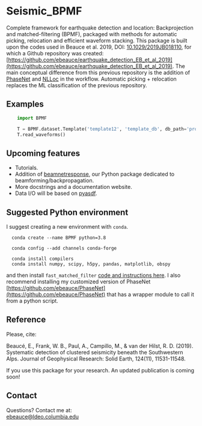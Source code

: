 # Seismic_BPMF
Complete framework for earthquake detection and location: Backprojection and matched-filtering (BPMF), packaged with methods for automatic picking, relocation and efficient waveform stacking. This package is built upon the codes used in Beauce et al. 2019, DOI: [10.1029/2019JB018110](https://doi.org/10.1029/2019JB018110), for which a Github repository was created: [https://github.com/ebeauce/earthquake_detection_EB_et_al_2019](https://github.com/ebeauce/earthquake_detection_EB_et_al_2019). The main conceptual difference from this previous repository is the addition of [PhaseNet](https://github.com/wayneweiqiang/PhaseNet) and [NLLoc](http://alomax.free.fr/nlloc/) in the workflow. Automatic picking + relocation replaces the ML classification of the previous repository.

## Examples
```python
    import BPMF

    T = BPMF.dataset.Template('template12', 'template_db', db_path='project_root')
    T.read_waveforms()
```

## Upcoming features
- Tutorials.
- Addition of [beamnetresponse](https://github.com/ebeauce/beamnetresponse),
  our Python package dedicated to beamforming/backpropagation.
- More docstrings and a documentation website.
- Data I/O will be based on
  [pyasdf](https://seismicdata.github.io/pyasdf/installation.html).


## Suggested Python environment
I suggest creating a new environment with `conda`.
```shell
  conda create --name BPMF python=3.8

  conda config --add channels conda-forge

  conda install compilers
  conda install numpy, scipy, h5py, pandas, matplotlib, obspy
```
and then install `fast_matched_filter` [code and instructions
here](https://github.com/beridel/fast_matched_filter). I also recommend
installing my customized version of PhaseNet
[https://github.com/ebeauce/PhaseNet](https://github.com/ebeauce/PhaseNet) that
has a wrapper module to call it from a python script.

## Reference
Please, cite:

Beaucé, E., Frank, W. B., Paul, A., Campillo, M., & van der Hilst, R. D.
(2019). Systematic detection of clustered seismicity beneath the Southwestern
Alps. Journal of Geophysical Research: Solid Earth, 124(11), 11531-11548.

If you use this package for your research. An updated publication is coming
soon!

## Contact
Questions? Contact me at:<br/>
ebeauce@ldeo.columbia.edu
